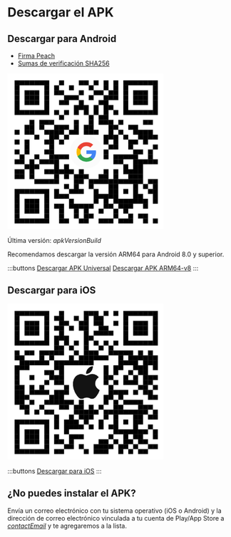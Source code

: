 # Descargar el APK

## Descargar para Android

- [Firma Peach]($apkSignaturesUrl$)
- [Sumas de verificación SHA256]($apkChecksumsUrl$)

<img src="/icons/qrcode_android.png" width="350">

Última versión: $apkVersionBuild$

Recomendamos descargar la versión ARM64 para Android 8.0 y superior.

:::buttons
[Descargar APK Universal]($apkUniversalUrl$)
[Descargar APK ARM64-v8]($apkArm64v8Url$)
:::

## Descargar para iOS

<img src="/icons/qrcode_apple.png" width="350">

:::buttons
[Descargar para iOS](https://testflight.apple.com/join/wfSPFEWG)
:::

## ¿No puedes instalar el APK?

Envía un correo electrónico con tu sistema operativo (iOS o Android) y la dirección de correo electrónico vinculada a tu cuenta de Play/App Store a
[$contactEmail$](mailto:$contactEmail$) y te agregaremos a la lista.
